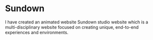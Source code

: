 # Sundown
I have created an animated website Sundown studio website which is a multi-disciplinary website focused on creating unique, end-to-end experiences and environments.
